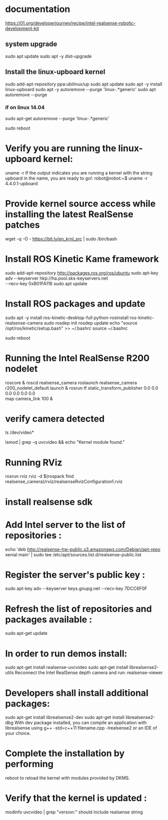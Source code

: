 # documentation
https://01.org/developerjourney/recipe/intel-realsense-robotic-development-kit

## system upgrade
sudo apt update
sudo apt -y dist-upgrade

## Install the linux-upboard kernel
sudo add-apt-repository ppa:ubilinux/up
sudo apt update
sudo apt -y install linux-upboard
sudo apt -y autoremove --purge 'linux-.*generic'
sudo apt autoremove --purge
### if on linux 14.04
sudo apt-get autoremove --purge 'linux-.*generic'

sudo reboot

# Verify you are running the linux-upboard kernel:
uname -r
If the output indicates you are running a kernel with the string upboard in the name, you are ready to go!:
robot@robot:~$ uname -r
4.4.0.1-upboard

# Provide kernel source access while installing the latest RealSense patches 
wget -q -O - https://bit.ly/en_krnl_src | sudo /bin/bash

# Install ROS Kinetic Kame framework 
sudo add-apt-repository http://packages.ros.org/ros/ubuntu
sudo apt-key adv --keyserver hkp://ha.pool.sks-keyservers.net \
     --recv-key 0xB01FA116
sudo apt update

# Install ROS packages and update
sudo apt -y install ros-kinetic-desktop-full python-rosinstall ros-kinetic-realsense-camera
sudo rosdep init
rosdep update
echo "source /opt/ros/kinetic/setup.bash" >> ~/.bashrc
source ~/.bashrc

sudo reboot


# Running the Intel RealSense R200 nodelet 
roscore &
roscd realsense_camera
roslaunch realsense_camera r200_nodelet_default.launch &
rosrun tf static_transform_publisher 0.0 0.0 0.0 0.0 0.0 0.0 \
       map camera_link 100 &

# verify camera detected
ls /dev/video*

lsmod | grep -q uvcvideo && echo "Kernel module found."

# Running RViz 

rosrun rviz rviz -d $(rospack find realsense_camera)/rviz/realsenseRvizConfiguration1.rviz

# install realsense sdk

# Add Intel server to the list of repositories :
echo 'deb http://realsense-hw-public.s3.amazonaws.com/Debian/apt-repo xenial main' | sudo tee /etc/apt/sources.list.d/realsense-public.list

# Register the server's public key :
sudo apt-key adv --keyserver keys.gnupg.net --recv-key 7DCC6F0F

# Refresh the list of repositories and packages available :
sudo apt-get update

# In order to run demos install:
sudo apt-get install realsense-uvcvideo
sudo apt-get install librealsense2-utils
Reconnect the Intel RealSense depth camera and run: realsense-viewer


# Developers shall install additional packages:
sudo apt-get install librealsense2-dev
sudo apt-get install librealsense2-dbg
With dev package installed, you can compile an application with librealsense using g++ -std=c++11 filename.cpp -lrealsense2 or an IDE of your choice.

# Complete the installation by performing
reboot
to reload the kernel with modules provided by DKMS.

# Verify that the kernel is updated :
modinfo uvcvideo | grep "version:" should include realsense string


